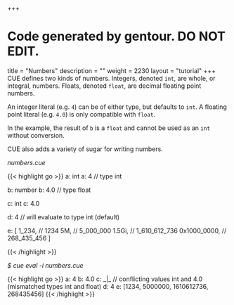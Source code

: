 +++
# Code generated by gentour. DO NOT EDIT.
title = "Numbers"
description = ""
weight = 2230
layout = "tutorial"
+++
CUE defines two kinds of numbers.
Integers, denoted `int`, are whole, or integral, numbers.
Floats, denoted `float`, are decimal floating point numbers.

An integer literal (e.g. `4`) can be of either type, but defaults to `int`.
A floating point literal (e.g. `4.0`) is only compatible with `float`.

In the example, the result of `b` is a `float` and cannot be
used as an `int` without conversion.

CUE also adds a variety of sugar for writing numbers.


<a id="td-block-padding" class="td-offset-anchor"></a>
<section class="row td-box td-box--white td-box--gradient td-box--height-auto">
<div class="col-lg-6 mr-0">
<i>numbers.cue</i>
<p>
{{< highlight go >}}
a: int
a: 4 // type int

b: number
b: 4.0 // type float

c: int
c: 4.0

d: 4  // will evaluate to type int (default)

e: [
    1_234,       // 1234
    5M,          // 5_000_000
    1.5Gi,       // 1_610_612_736
    0x1000_0000, // 268_435_456
]

{{< /highlight >}}
<br>
</div>

<div class="col-lg-6 ml-0"><i>$ cue eval -i numbers.cue</i>
<p>
{{< highlight go >}}
a: 4
b: 4.0
c: _|_ // conflicting values int and 4.0 (mismatched types int and float)
d: 4
e: [1234, 5000000, 1610612736, 268435456]
{{< /highlight >}}
</div>
</section>